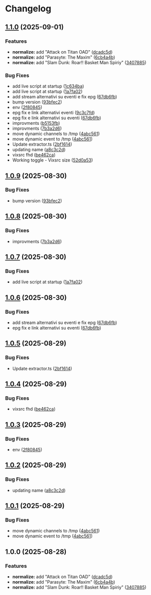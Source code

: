 # Changelog

## [1.1.0](https://github.com/hunter84nin/streamvix/compare/v1.0.9...v1.1.0) (2025-09-01)


### Features

* **normalize:** add "Attack on Titan OAD" ([dcadc5d](https://github.com/hunter84nin/streamvix/commit/dcadc5dd2706007d20b2ee01f40fcb4343169041))
* **normalize:** add "Parasyte: The Maxim" ([6cb4a4b](https://github.com/hunter84nin/streamvix/commit/6cb4a4b86ab541a08a893e12d2cf708956694850))
* **normalize:** add "Slam Dunk: Roar!! Basket Man Spiriy" ([3407885](https://github.com/hunter84nin/streamvix/commit/340788547f5b9f3e7477fc77426790c893d12b6a))


### Bug Fixes

* add live script at startup ([1c634ba](https://github.com/hunter84nin/streamvix/commit/1c634baf0cf9c5c9cc1f0c90d7cb29933bbdee7f))
* add live script at startup ([1a7fa02](https://github.com/hunter84nin/streamvix/commit/1a7fa02ac615fc0c6209457f0ade0e00b0d8f12f))
* add stream alternativi su eventi e fix epg ([67db6fb](https://github.com/hunter84nin/streamvix/commit/67db6fbc471e67153fdca6731089fff531361dd7))
* bump version ([93bfec2](https://github.com/hunter84nin/streamvix/commit/93bfec29c73046170d17e09e50e9f4a8b6c96368))
* env ([2f80845](https://github.com/hunter84nin/streamvix/commit/2f808459f84c36ef62277212d56c0fd9e027bded))
* epg fix e link alternativi eventi ([9c3c7fd](https://github.com/hunter84nin/streamvix/commit/9c3c7fd3d50a70ae05687251f47ccfb0fb303a1c))
* epg fix e link alternativi su eventi ([67db6fb](https://github.com/hunter84nin/streamvix/commit/67db6fbc471e67153fdca6731089fff531361dd7))
* improvments ([b5153fb](https://github.com/hunter84nin/streamvix/commit/b5153fbfc5940fbcb1facf6d33e6982c5709cf09))
* improvments ([7b3a2d6](https://github.com/hunter84nin/streamvix/commit/7b3a2d6e79a9d26ec6ff788516ae423bfb095873))
* move dynamic channels to /tmp ([4abc561](https://github.com/hunter84nin/streamvix/commit/4abc5613a66062d0220fc46629f920c64859996f))
* move dynamic event to /tmp ([4abc561](https://github.com/hunter84nin/streamvix/commit/4abc5613a66062d0220fc46629f920c64859996f))
* Update extractor.ts ([2bf1614](https://github.com/hunter84nin/streamvix/commit/2bf1614055daa22eb0921daaa93b2a610173e012))
* updating name ([a8c3c2d](https://github.com/hunter84nin/streamvix/commit/a8c3c2d177f7641af6174e059517d2f659a017e5))
* vixsrc fhd ([be462ca](https://github.com/hunter84nin/streamvix/commit/be462cac4aa6d3b88cf1479cedc42c28102224dd))
* Working toggle - Vixsrc size ([52d0a53](https://github.com/hunter84nin/streamvix/commit/52d0a53aeabf142258b1ca36c334cc5c58b41032))

## [1.0.9](https://github.com/qwertyuiop8899/streamvix/compare/v1.0.8...v1.0.9) (2025-08-30)


### Bug Fixes

* bump version ([93bfec2](https://github.com/qwertyuiop8899/streamvix/commit/93bfec29c73046170d17e09e50e9f4a8b6c96368))

## [1.0.8](https://github.com/qwertyuiop8899/streamvix/compare/v1.0.7...v1.0.8) (2025-08-30)


### Bug Fixes

* improvments ([7b3a2d6](https://github.com/qwertyuiop8899/streamvix/commit/7b3a2d6e79a9d26ec6ff788516ae423bfb095873))

## [1.0.7](https://github.com/qwertyuiop8899/streamvix/compare/v1.0.6...v1.0.7) (2025-08-30)


### Bug Fixes

* add live script at startup ([1a7fa02](https://github.com/qwertyuiop8899/streamvix/commit/1a7fa02ac615fc0c6209457f0ade0e00b0d8f12f))

## [1.0.6](https://github.com/qwertyuiop8899/streamvix/compare/v1.0.5...v1.0.6) (2025-08-30)


### Bug Fixes

* add stream alternativi su eventi e fix epg ([67db6fb](https://github.com/qwertyuiop8899/streamvix/commit/67db6fbc471e67153fdca6731089fff531361dd7))
* epg fix e link alternativi su eventi ([67db6fb](https://github.com/qwertyuiop8899/streamvix/commit/67db6fbc471e67153fdca6731089fff531361dd7))

## [1.0.5](https://github.com/qwertyuiop8899/streamvix/compare/v1.0.4...v1.0.5) (2025-08-29)


### Bug Fixes

* Update extractor.ts ([2bf1614](https://github.com/qwertyuiop8899/streamvix/commit/2bf1614055daa22eb0921daaa93b2a610173e012))

## [1.0.4](https://github.com/qwertyuiop8899/streamvix/compare/v1.0.3...v1.0.4) (2025-08-29)


### Bug Fixes

* vixsrc fhd ([be462ca](https://github.com/qwertyuiop8899/streamvix/commit/be462cac4aa6d3b88cf1479cedc42c28102224dd))

## [1.0.3](https://github.com/qwertyuiop8899/streamvix/compare/v1.0.2...v1.0.3) (2025-08-29)


### Bug Fixes

* env ([2f80845](https://github.com/qwertyuiop8899/streamvix/commit/2f808459f84c36ef62277212d56c0fd9e027bded))

## [1.0.2](https://github.com/qwertyuiop8899/streamvix/compare/v1.0.1...v1.0.2) (2025-08-29)


### Bug Fixes

* updating name ([a8c3c2d](https://github.com/qwertyuiop8899/streamvix/commit/a8c3c2d177f7641af6174e059517d2f659a017e5))

## [1.0.1](https://github.com/qwertyuiop8899/streamvix/compare/v1.0.0...v1.0.1) (2025-08-29)


### Bug Fixes

* move dynamic channels to /tmp ([4abc561](https://github.com/qwertyuiop8899/streamvix/commit/4abc5613a66062d0220fc46629f920c64859996f))
* move dynamic event to /tmp ([4abc561](https://github.com/qwertyuiop8899/streamvix/commit/4abc5613a66062d0220fc46629f920c64859996f))

## 1.0.0 (2025-08-28)


### Features

* **normalize:** add "Attack on Titan OAD" ([dcadc5d](https://github.com/qwertyuiop8899/streamvix/commit/dcadc5dd2706007d20b2ee01f40fcb4343169041))
* **normalize:** add "Parasyte: The Maxim" ([6cb4a4b](https://github.com/qwertyuiop8899/streamvix/commit/6cb4a4b86ab541a08a893e12d2cf708956694850))
* **normalize:** add "Slam Dunk: Roar!! Basket Man Spiriy" ([3407885](https://github.com/qwertyuiop8899/streamvix/commit/340788547f5b9f3e7477fc77426790c893d12b6a))

